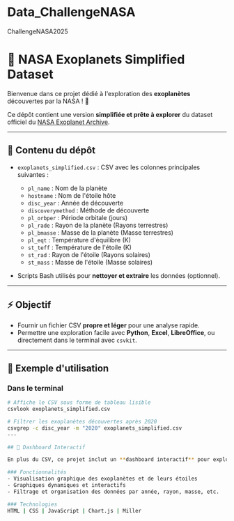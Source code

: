 # Data_ChallengeNASA
ChallengeNASA2025

# 🌌 NASA Exoplanets Simplified Dataset

Bienvenue dans ce projet dédié à l'exploration des **exoplanètes** découvertes par la NASA ! 🚀  

Ce dépôt contient une version **simplifiée et prête à explorer** du dataset officiel du [NASA Exoplanet Archive](http://exoplanetarchive.ipac.caltech.edu).

---

## 📂 Contenu du dépôt

- `exoplanets_simplified.csv` : CSV avec les colonnes principales suivantes :
  - `pl_name` : Nom de la planète  
  - `hostname` : Nom de l'étoile hôte  
  - `disc_year` : Année de découverte  
  - `discoverymethod` : Méthode de découverte  
  - `pl_orbper` : Période orbitale (jours)  
  - `pl_rade` : Rayon de la planète (Rayons terrestres)  
  - `pl_bmasse` : Masse de la planète (Masse terrestres)  
  - `pl_eqt` : Température d'équilibre (K)  
  - `st_teff` : Température de l'étoile (K)  
  - `st_rad` : Rayon de l'étoile (Rayons solaires)  
  - `st_mass` : Masse de l'étoile (Masse solaires)  

- Scripts Bash utilisés pour **nettoyer et extraire** les données (optionnel).

---

## ⚡ Objectif

- Fournir un fichier CSV **propre et léger** pour une analyse rapide.  
- Permettre une exploration facile avec **Python**, **Excel**, **LibreOffice**, ou directement dans le terminal avec `csvkit`.

---

## 🚀 Exemple d'utilisation

### Dans le terminal
```bash
# Affiche le CSV sous forme de tableau lisible
csvlook exoplanets_simplified.csv

# Filtrer les exoplanètes découvertes après 2020
csvgrep -c disc_year -m "2020" exoplanets_simplified.csv
---

## 🌌 Dashboard Interactif

En plus du CSV, ce projet inclut un **dashboard interactif** pour explorer les exoplanètes de manière visuelle et intuitive.  

### Fonctionnalités
- Visualisation graphique des exoplanètes et de leurs étoiles  
- Graphiques dynamiques et interactifs  
- Filtrage et organisation des données par année, rayon, masse, etc.  

### Technologies
HTML | CSS | JavaScript | Chart.js | Miller 
